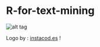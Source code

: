 R-for-text-mining
=================

![alt tag](https://raw.githubusercontent.com/norbertryciak/R-for-text-mining/master/instant_hipsterization.png "Instant hipsterization!")

Logo by : [instacod.es](instacod.es) !
